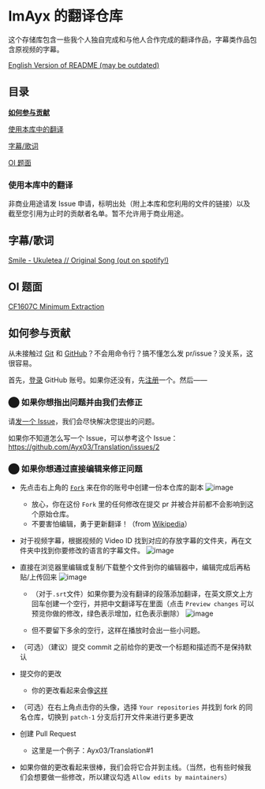 # ImAyx 的翻译仓库
这个存储库包含一些我个人独自完成和与他人合作完成的翻译作品，字幕类作品包含原视频的字幕。

[English Version of README (may be outdated)](https://github.com/Ayx03/Translation/blob/main/README-en_US.md)
## 目录

[**如何参与贡献**](#如何参与贡献)

[使用本库中的翻译](#使用本库中的翻译)

[字幕/歌词](#字幕歌词)

[OI 题面](#oi-题面)

### 使用本库中的翻译
非商业用途请发 Issue 申请，标明出处（附上本库和您利用的文件的链接）以及截至您引用为止时的贡献者名单。暂不允许用于商业用途。
## 字幕/歌词
[Smile - Ukuletea // Original Song (out on spotify!)](https://github.com/Ayx03/Translation/blob/main/Smile%20-%20Ukuletea%20__%20Original%20Song%20(out%20on%20spotify!).srt)
## OI 题面
[CF1607C Minimum Extraction](https://github.com/Ayx03/Translation/blob/main/CF1607C%20Minimum%20Extraction.md)
## 如何参与贡献
从未接触过 [Git](https://git-scm.com/) 和 [GitHub](https://github.com/)？不会用命令行？搞不懂怎么发 pr/issue？没关系，这很容易。

首先，[登录](https://github.com/login?return_to=https%3A%2F%2Fgithub.com%2Fsignup%3Fref_cta%3DSign%2Bup%26ref_loc%3Dheader%2Blogged%2Bout%26ref_page%3D%252F%26source%3Dheader-home) GitHub 账号。如果你还没有，先[注册](https://github.com/signup?ref_cta=Sign+up&ref_loc=header+logged+out&ref_page=%2F&source=header-home)一个。然后——
### ⬤ 如果你想指出问题并由我们去修正
请[发一个 Issue](https://github.com/Ayx03/Translation/issues/new)，我们会尽快解决您提出的问题。

如果你不知道怎么写一个 Issue，可以参考这个 Issue：<https://github.com/Ayx03/Translation/issues/2>
### ⬤ 如果你想通过直接编辑来修正问题
- 先点击右上角的 [`Fork`](https://github.com/Ayx03/Translation/fork) 来在你的账号中创建一份本仓库的副本
![image](https://user-images.githubusercontent.com/75155322/178154644-6aa1eda9-7bd0-4923-95e1-c833bb52a5f4.png)

   - 放心，你在这份 `Fork` 里的任何修改在提交 pr 并被合并前都不会影响到这个原始仓库。
   - 不要害怕编辑，勇于更新翻译！（from [Wikipedia](https://www.wikipedia.org/)）
- 对于视频字幕，根据视频的 Video ID 找到对应的存放字幕的文件夹，再在文件夹中找到你要修改的语言的字幕文件。
![image](https://github.com/Ayx03/Translation/assets/75155322/fff8eeb6-76c0-4c49-acfb-e719ebf619be)

- 直接在浏览器里编辑或复制/下载整个文件到你的编辑器中，编辑完成后再粘贴/上传回来
![image](https://user-images.githubusercontent.com/75155322/178154778-fe578a37-f24e-42f3-a143-48c72c647ec4.png)
  - （对于`.srt`文件）如果你要为没有翻译的段落添加翻译，在英文原文上方回车创建一个空行，并把中文翻译写在里面（点击 `Preview changes` 可以预览你做的修改，绿色表示增加，红色表示删除）
  ![image](https://user-images.githubusercontent.com/75155322/178154794-5195fff4-0277-408c-aafe-5e16ce843248.png)

  - 但不要留下多余的空行，这样在播放时会出一些小问题。
- （可选）（建议）提交 commit 之前给你的更改一个标题和描述而不是保持默认
- 提交你的更改
  - 你的更改看起来会像[这样](https://github.com/Ayx03/Translation/pull/1/commits/2e60e6e6976d711fd8b71c662629e9944f4d9061)
- （可选）在右上角点击你的头像，选择 `Your repositories` 并找到 fork 的同名仓库，切换到 `patch-1` 分支后打开文件来进行更多更改
- 创建 Pull Request
  - 这里是一个例子：Ayx03/Translation#1
- 如果你做的更改看起来很棒，我们会将它合并到主线。（当然，也有些时候我们会想要做一些修改，所以建议勾选 `Allow edits by maintainers`）
